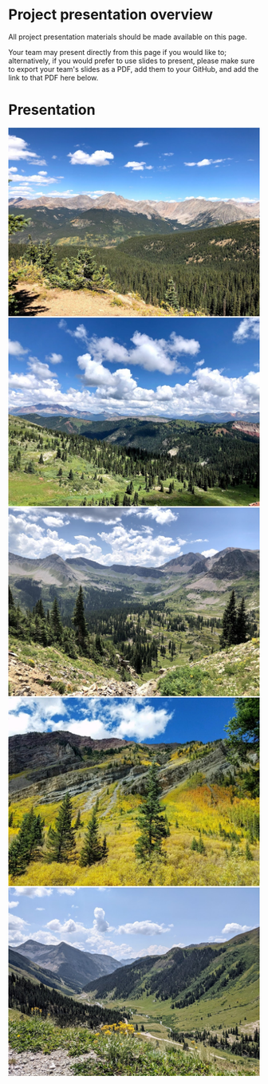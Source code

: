 # Project presentation overview

All project presentation materials should be made available on this page.

Your team may present directly from this page if you would like to; alternatively, if you would prefer to use slides to present, please make sure to export your team's slides as a PDF, add them to your GitHub, and add the link to that PDF here below.

# Presentation

![](IMG_0138.jpg)
![](IMG_5108.jpg)
![](IMG_5256.jpg)
![](IMG_9651.jpg)
![](original_6409622c-b99b-42ec-aff2-b0870d097180_PXL_20210815_181251343.jpg)
